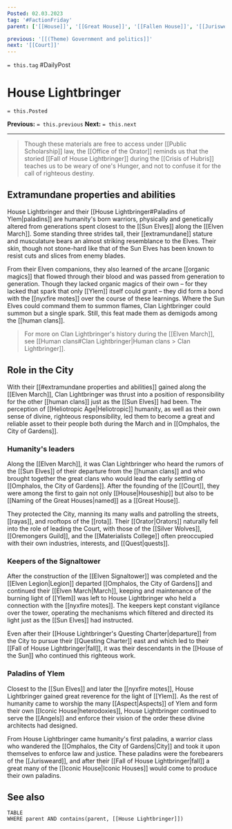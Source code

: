 ```yaml
---
Posted: 02.03.2023
tag: '#FactionFriday'
parent: ['[[House]]', '[[Great House]]', '[[Fallen House]]', '[[Jurisweard]]']

previous: '[[(Theme) Government and politics]]'
next: '[[Court]]'
---
```

`= this.tag` #DailyPost
# House Lightbringer
`= this.Posted`

**Previous:** `= this.previous`
**Next:** `= this.next`

---

> Though these materials are free to access under [[Public Scholarship]] law, the [[Office of the Orator]] reminds us that the storied [[Fall of House Lightbringer]] during the [[Crisis of Hubris]] teaches us to be weary of one's Hunger, and not to confuse it for the call of righteous destiny.

## Extramundane properties and abilities

House Lightbringer and their [[House Lightbringer#Paladins of Ylem|paladins]] are humanity's born warriors, physically and genetically altered from generations spent closest to the [[Sun Elves]] along the [[Elven March]]. Some standing three strides tall, their [[extramundane]] stature and musculature bears an almost striking resemblance to the Elves. Their skin, though not stone-hard like that of the Sun Elves has been known to resist cuts and slices from enemy blades.

From their Elven companions, they also learned of the arcane [[organic magics]] that flowed through their blood and was passed from generation to generation. Though they lacked organic magics of their own – for they lacked that spark that only [[Ylem]] itself could grant – they did form a bond with the [[nyxfire motes]] over the course of these learnings. Where the Sun Elves could command them to summon flames, Clan Lightbringer could summon but a single spark. Still, this feat made them as demigods among the [[human clans]].

> For more on Clan Lightbringer's history during the [[Elven March]], see [[Human clans#Clan Lightbringer|Human clans > Clan Lightbringer]].

## Role in the City

With their [[#extramundane properties and abilities]] gained along the [[Elven March]], Clan Lightbringer was thrust into a position of responsibility for the other [[human clans]] just as the [[Sun Elves]] had been. The perception of [[Heliotropic Age|Heliotropic]] humanity, as well as their own sense of divine, righteous responsibility, led them to become a great and reliable asset to their people both during the March and in [[Omphalos, the City of Gardens]].

### Humanity's leaders

Along the [[Elven March]], it was Clan Lightbringer who heard the rumors of the [[Sun Elves]] of their departure from the [[human clans]] and who brought together the great clans who would lead the early settling of [[Omphalos, the City of Gardens]]. After the founding of the [[Court]], they were among the first to gain not only [[House|Houseship]] but also to be [[Naming of the Great Houses|named]] as a [[Great House]].

They protected the City, manning its many walls and patrolling the streets, [[rayas]], and rooftops of the [[rota]]. Their [[Orator|Orators]] naturally fell into the role of leading the Court, with those of the [[Silver Wolves]], [[Oremongers Guild]], and the [[Materialists College]] often preoccupied with their own industries, interests, and [[Quest|quests]].

### Keepers of the Signaltower

After the construction of the [[Elven Signaltower]] was completed and the [[Elven Legion|Legion]] departed [[Omphalos, the City of Gardens]] and continued their [[Elven March|March]], keeping and maintenance of the burning light of [[Ylem]] was left to House Lightbringer who held a connection with the [[nyxfire motes]]. The keepers kept constant vigilance over the tower, operating the mechanisms which filtered and directed its light just as the [[Sun Elves]] had instructed.

Even after their [[House Lightbringer's Questing Charter|departure]] from the City to pursue their [[Questing Charter]] east and which led to their [[Fall of House Lightbringer|fall]], it was their descendants in the [[House of the Sun]] who continued this righteous work.

### Paladins of Ylem

Closest to the [[Sun Elves]] and later the [[nyxfire motes]], House Lightbringer gained great reverence for the light of [[Ylem]]. As the rest of humanity came to worship the many [[Aspect|Aspects]] of Ylem and form their own [[Iconic House|heterodoxies]], House Lightbringer continued to serve the [[Angels]] and enforce their vision of the order these divine architects had designed.

From House Lightbringer came humanity's first paladins, a warrior class who wandered the [[Omphalos, the City of Gardens|City]] and took it upon themselves to enforce law and justice. These paladins were the forebearers of the [[Jurisweard]], and after their [[Fall of House Lightbringer|fall]] a great many of the [[Iconic House|Iconic Houses]] would come to produce their own paladins.

## See also

```dataview
TABLE
WHERE parent AND contains(parent, [[House Lightbringer]])
```
